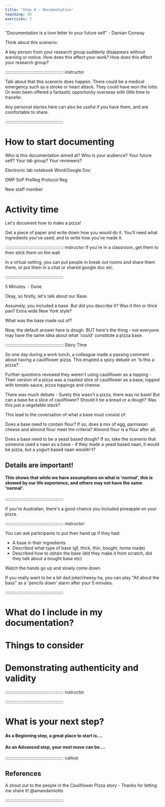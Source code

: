 ```yaml
---
title: 'Step 4 - Documentation'
teaching: 30
exercises: 2
---
```


"Documentation is a love letter to your future self" - Damian Conway

Think about this scenerio:

A key person from your research group suddenly disappears without warning or notice. 
How does this affect your work? 
How does this affect your research group?

::::::::::::::::::::::::::::::::::::::::::::::: instructor

Talk about that this scenerio does happen. There could be a medical emergency such as a stroke or heart attack. They could have won the lotto. Or even been offered a fantastic opportunity overseas with little time to transfer.

Any personal stories here can also be useful if you have them, and are comfortable to share.

::::::::::::::::::::::::::::::::::::::::::::::: 

# How to start documenting

Who is this documentation aimed at? Who is your audience? Your future self? Your lab group? Your reviewers?

Electronic lab notebook
Word/Google Doc


DMP
SoP
PreReg
Protocol Reg

New staff member

# Activity time

Let's document how to make a pizza! 

Get a piece of paper and write down how you would do it. You'll need what ingredients you've used, and to write how you've made it. 

::::::::::::::::::::::::::::::::::::::::::::::: instructor
If you're in a classroom, get them to then stick them on the wall.

In a virtual setting, you can put people in break out rooms and share them there, or put them in a chat or shared google doc etc.

::::::::::::::::::::::::::::::::::::::::::::::: 

5 Minutes. - Done.

Okay, so firstly, let's talk about our Base.

Assumely, you included a base. But did you describe it? Was it thin or thick pan? Extra wide New York style?

What was the base made out of? 

Now, the default answer here is dough. BUT here's the thing - not everyone may have the same idea about what 'could' constitute a pizza base.

::::::::::::::::::::::::::::::::::::::::::::::: Story Time

So one day during a work lunch, a colleague made a passing comment about having a cauliflower pizza. This erupted a spicy debate on 'Is this a pizza?'.

Further questions revealed they weren't using cauliflower as a topping - Their version of a pizza was a roasted slice of cauliflower as a base, topped with tomato sauce, pizza toppings and cheese.

There was much debate - Surely this wasn't a pizza, there was no base! But can a base be a slice of cauliflower? Should it be a bread or a dough? Was this just a vegetable stack?

This lead to the coversation of what a base must consist of. 

Does a base need to contain flour? If so, does a mix of egg, parmasan cheese and almond flour meet the criteria? Almond flour is a flour after all.

Does a base need to be a yeast based dough? If so, take the scenerio that someone used a naan as a base - if they made a yeast based naan, it would be pizza, but a yogurt based naan wouldn't? 

## Details are important!

#### This shows that while we have assumptions on what is 'normal', this is skewed by our life experience, and others may not have the same 'normal'.


:::::::::::::::::::::::::::::::::::::::::::::::


If you're Australian, there's a good chance you included pineapple on your pizza. 


::::::::::::::::::::::::::::::::::::::::::::::: instructor

You can ask participants to put their hand up if they had:
- A base in their ingredients
- Described what type of base (gf, thick, thin, bought, home made)
- Described how to obtain the base (did they make it from scratch, did they talk about a bought base etc)

Watch the hands go up and slowly come down.

If you really want to be a bit dad joke/cheesy ha, you can play "All about the bass" as a 'pencils down' alarm after your 5 minutes.

::::::::::::::::::::::::::::::::::::::::::::::: 




# What do I include in my documentation?


# Things to consider


# Demonstrating authenticity and validity






::::::::::::::::::::::::::::::::::::::::::::::: instructor


::::::::::::::::::::::::::::::::::::::::::::::: 



# What is your next step?

#### As a Beginning step, a great place to start is....



#### As an Advanced step, your next move can be....




::::::::::::::::::::::::::::::::::::::::::::::: callout

## References

A shout out to the people in the Cauliflower Pizza story - Thanks for letting me share it! @amandamiotto

:::::::::::::::::::::::::::::::::::::::::::::::
